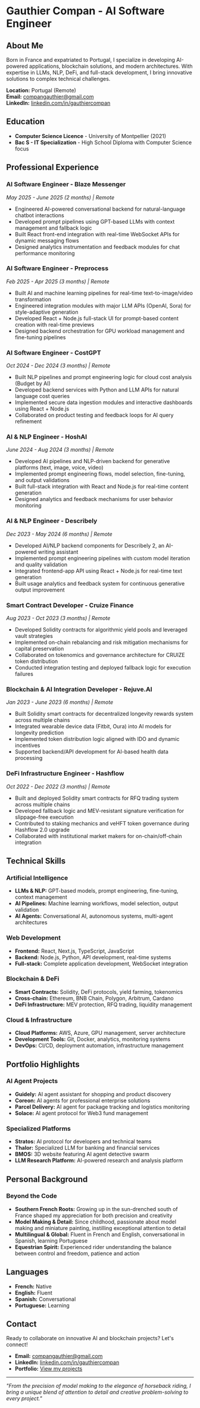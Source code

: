 # Gauthier Compan - AI Software Engineer

## About Me

Born in France and expatriated to Portugal, I specialize in developing AI-powered applications, blockchain solutions, and modern architectures. With expertise in LLMs, NLP, DeFi, and full-stack development, I bring innovative solutions to complex technical challenges.

**Location:** Portugal (Remote)  
**Email:** compangauthier@gmail.com  
**LinkedIn:** [linkedin.com/in/gauthiercompan](https://www.linkedin.com/in/gauthiercompan)

## Education

- **Computer Science Licence** - University of Montpellier (2021)
- **Bac S - IT Specialization** - High School Diploma with Computer Science focus

## Professional Experience

### AI Software Engineer - Blaze Messenger
*May 2025 - June 2025 (2 months) | Remote*
- Engineered AI-powered conversational backend for natural-language chatbot interactions
- Developed prompt pipelines using GPT-based LLMs with context management and fallback logic
- Built React front-end integration with real-time WebSocket APIs for dynamic messaging flows
- Designed analytics instrumentation and feedback modules for chat performance monitoring

### AI Software Engineer - Preprocess
*Feb 2025 - Apr 2025 (3 months) | Remote*
- Built AI and machine learning pipelines for real-time text-to-image/video transformation
- Engineered integration modules with major LLM APIs (OpenAI, Sora) for style-adaptive generation
- Developed React + Node.js full-stack UI for prompt-based content creation with real-time previews
- Designed backend orchestration for GPU workload management and fine-tuning pipelines

### AI Software Engineer - CostGPT
*Oct 2024 - Dec 2024 (3 months) | Remote*
- Built NLP pipelines and prompt engineering logic for cloud cost analysis (Budget by AI)
- Developed backend services with Python and LLM APIs for natural language cost queries
- Implemented secure data ingestion modules and interactive dashboards using React + Node.js
- Collaborated on product testing and feedback loops for AI query refinement

### AI & NLP Engineer - HoshAI
*June 2024 - Aug 2024 (3 months) | Remote*
- Developed AI pipelines and NLP-driven backend for generative platforms (text, image, voice, video)
- Implemented prompt engineering flows, model selection, fine-tuning, and output validations
- Built full-stack integration with React and Node.js for real-time content generation
- Designed analytics and feedback mechanisms for user behavior monitoring

### AI & NLP Engineer - Describely
*Dec 2023 - May 2024 (6 months) | Remote*
- Developed AI/NLP backend components for Describely 2, an AI-powered writing assistant
- Implemented prompt engineering pipelines with custom model iteration and quality validation
- Integrated frontend-app API using React + Node.js for real-time text generation
- Built usage analytics and feedback system for continuous generative output improvement

### Smart Contract Developer - Cruize Finance
*Aug 2023 - Oct 2023 (3 months) | Remote*
- Developed Solidity contracts for algorithmic yield pools and leveraged vault strategies
- Implemented on-chain rebalancing and risk mitigation mechanisms for capital preservation
- Collaborated on tokenomics and governance architecture for CRUIZE token distribution
- Conducted integration testing and deployed fallback logic for execution failures

### Blockchain & AI Integration Developer - Rejuve.AI
*Jan 2023 - June 2023 (6 months) | Remote*
- Built Solidity smart contracts for decentralized longevity rewards system across multiple chains
- Integrated wearable device data (Fitbit, Oura) into AI models for longevity prediction
- Implemented token distribution logic aligned with IDO and dynamic incentives
- Supported backend/API development for AI-based health data processing

### DeFi Infrastructure Engineer - Hashflow
*Oct 2022 - Dec 2022 (3 months) | Remote*
- Built and deployed Solidity smart contracts for RFQ trading system across multiple chains
- Developed fallback logic and MEV-resistant signature verification for slippage-free execution
- Contributed to staking mechanics and veHFT token governance during Hashflow 2.0 upgrade
- Collaborated with institutional market makers for on-chain/off-chain integration

## Technical Skills

### Artificial Intelligence
- **LLMs & NLP:** GPT-based models, prompt engineering, fine-tuning, context management
- **AI Pipelines:** Machine learning workflows, model selection, output validation
- **AI Agents:** Conversational AI, autonomous systems, multi-agent architectures

### Web Development
- **Frontend:** React, Next.js, TypeScript, JavaScript
- **Backend:** Node.js, Python, API development, real-time systems
- **Full-stack:** Complete application development, WebSocket integration

### Blockchain & DeFi
- **Smart Contracts:** Solidity, DeFi protocols, yield farming, tokenomics
- **Cross-chain:** Ethereum, BNB Chain, Polygon, Arbitrum, Cardano
- **DeFi Infrastructure:** MEV protection, RFQ trading, liquidity management

### Cloud & Infrastructure
- **Cloud Platforms:** AWS, Azure, GPU management, server architecture
- **Development Tools:** Git, Docker, analytics, monitoring systems
- **DevOps:** CI/CD, deployment automation, infrastructure management

## Portfolio Highlights

### AI Agent Projects
- **Guidely:** AI agent assistant for shopping and product discovery
- **Coreon:** AI agents for professional enterprise solutions
- **Parcel Delivery:** AI agent for package tracking and logistics monitoring
- **Solace:** AI agent protocol for Web3 fund management

### Specialized Platforms
- **Stratos:** AI protocol for developers and technical teams
- **Thalor:** Specialized LLM for banking and financial services
- **BMOS:** 3D website featuring AI agent detective swarm
- **LLM Research Platform:** AI-powered research and analysis platform

## Personal Background

### Beyond the Code
- **Southern French Roots:** Growing up in the sun-drenched south of France shaped my appreciation for both precision and creativity
- **Model Making & Detail:** Since childhood, passionate about model making and miniature painting, instilling exceptional attention to detail
- **Multilingual & Global:** Fluent in French and English, conversational in Spanish, learning Portuguese
- **Equestrian Spirit:** Experienced rider understanding the balance between control and freedom, patience and action

## Languages
- **French:** Native
- **English:** Fluent
- **Spanish:** Conversational
- **Portuguese:** Learning

## Contact

Ready to collaborate on innovative AI and blockchain projects? Let's connect!

- **Email:** compangauthier@gmail.com
- **LinkedIn:** [linkedin.com/in/gauthiercompan](https://www.linkedin.com/in/gauthiercompan)
- **Portfolio:** [View my projects](#portfolio)

---

*"From the precision of model making to the elegance of horseback riding, I bring a unique blend of attention to detail and creative problem-solving to every project."*
